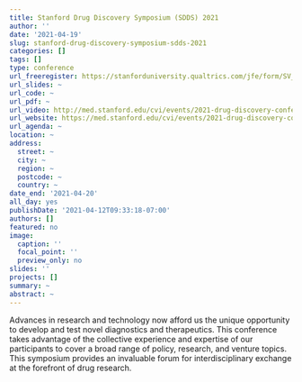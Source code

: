 ```yaml
---
title: Stanford Drug Discovery Symposium (SDDS) 2021
author: ''
date: '2021-04-19'
slug: stanford-drug-discovery-symposium-sdds-2021
categories: []
tags: []
type: conference
url_freeregister: https://stanforduniversity.qualtrics.com/jfe/form/SV_3O5tU5pwRJOym7X
url_slides: ~
url_code: ~
url_pdf: ~
url_video: http://med.stanford.edu/cvi/events/2021-drug-discovery-conference/event-recordings.html
url_website: https://med.stanford.edu/cvi/events/2021-drug-discovery-conference.html
url_agenda: ~
location: ~
address:
  street: ~
  city: ~
  region: ~
  postcode: ~
  country: ~
date_end: '2021-04-20'
all_day: yes
publishDate: '2021-04-12T09:33:18-07:00'
authors: []
featured: no
image:
  caption: ''
  focal_point: ''
  preview_only: no
slides: ''
projects: []
summary: ~
abstract: ~
---
```


<!--more-->
Advances in research and technology now afford us the unique opportunity to develop and test novel diagnostics and therapeutics. This conference takes advantage of the collective experience and expertise of our participants to cover a broad range of policy, research, and venture topics. This symposium provides an invaluable forum for interdisciplinary exchange at the forefront of drug research.
